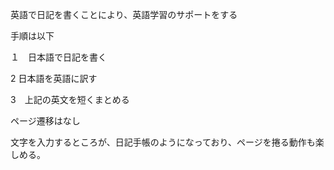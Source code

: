 英語で日記を書くことにより、英語学習のサポートをする

手順は以下

１　日本語で日記を書く

2 日本語を英語に訳す

3　上記の英文を短くまとめる



ページ遷移はなし

文字を入力するところが、日記手帳のようになっており、ページを捲る動作も楽しめる。
